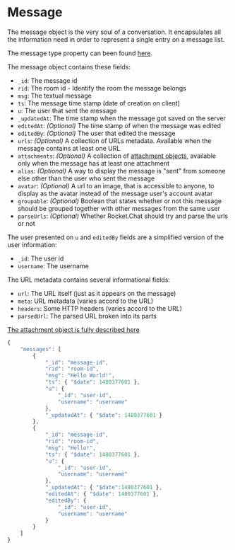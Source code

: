 # Message

The message object is the very soul of a conversation. It encapsulates all the information need in order to represent a single entry on a message list.

The message type property can been found [here](https://github.com/RocketChat/Rocket.Chat/blob/develop/apps/meteor/app/lib/lib/MessageTypes.ts).

The message object contains these fields:

* `_id`: The message id
* `rid`: The room id - Identify the room the message belongs
* `msg`: The textual message
* `ts`: The message time stamp (date of creation on client)
* `u`: The user that sent the message
* `_updatedAt`: The time stamp when the message got saved on the server
* `editedAt`: _(Optional)_ The time stamp of when the message was edited
* `editedBy`: _(Optional)_ The user that edited the message
* `urls`: _(Optional)_ A collection of URLs metadata. Available when the message contains at least one URL
* `attachments`: _(Optional)_ A collection of [attachment objects](../rest-api/endpoints/team-collaboration-endpoints/chat-endpoints/postmessage.md#attachments-detail), available only when the message has at least one attachment
* `alias`: _(Optional)_ A way to display the message is "sent" from someone else other than the user who sent the message
* `avatar`: _(Optional)_ A url to an image, that is accessible to anyone, to display as the avatar instead of the message user's account avatar
* `groupable`: _(Optional)_ Boolean that states whether or not this message should be grouped together with other messages from the same user
* `parseUrls`: _(Optional)_ Whether Rocket.Chat should try and parse the urls or not

The user presented on `u` and `editedBy` fields are a simplified version of the user information:

* `_id`: The user id
* `username`: The username

The URL metadata contains several informational fields:

* `url`: The URL itself (just as it appears on the message)
* `meta`: URL metadata (varies accord to the URL)
* `headers`: Some HTTP headers (varies accord to the URL)
* `parsedUrl`: The parsed URL broken into its parts

[The attachment object is fully described here](../rest-api/endpoints/team-collaboration-endpoints/chat-endpoints/postmessage.md#attachments-detail)

```javascript
{
    "messages": [
        {
            "_id": "message-id",
            "rid": "room-id",
            "msg": "Hello World!",
            "ts": { "$date": 1480377601 },
            "u": {
                "_id": "user-id",
                "username": "username"
            },
            "_updatedAt": { "$date": 1480377601 }
        },
        {
            "_id": "message-id",
            "rid": "room-id",
            "msg": "Hello!",
            "ts": { "$date": 1480377601 },
            "u": {
                "_id": "user-id",
                "username": "username"
            },
            "_updatedAt": { "$date":1480377601 },
            "editedAt": { "$date": 1480377601 },
            "editedBy": {
                "_id": "user-id",
                "username": "username"
            }
        }
    ]
}
```

